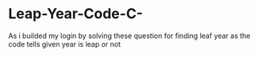 # Leap-Year-Code-C-
As i builded my login by solving these question for finding leaf year as the code tells given year is leap or not
